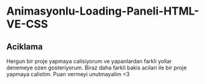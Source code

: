 # Animasyonlu-Loading-Paneli-HTML-VE-CSS

## Aciklama

Hergun bir proje yapmaya calisiyorum ve yapanlardan farkli yollar denemeye ozen gosteriyorum. Biraz daha farkli bakis acilari ile bir proje yapmaya calistim. Puan vermeyi unutmayalim <3
